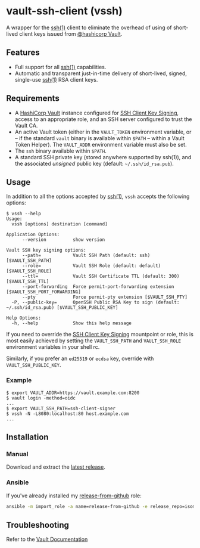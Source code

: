 # vault-ssh-client (vssh)

A wrapper for the [ssh(1)](https://man.openbsd.org/ssh.1) client to eliminate the overhead of using of short-lived client keys issued from [@hashicorp Vault](https://www.vaultproject.io/).

## Features

* Full support for all [ssh(1)](https://man.openbsd.org/ssh.1) capabilities.
* Automatic and transparent just-in-time delivery of short-lived, signed, single-use [ssh(1)](https://man.openbsd.org/ssh.1) RSA client keys.

## Requirements

* A [HashiCorp Vault](https://www.vaultproject.io/) instance configured for [SSH Client Key Signing](https://www.vaultproject.io/docs/secrets/ssh/signed-ssh-certificates.html#client-key-signing), access to an appropriate role, and an SSH server configured to trust the Vault CA.
* An active Vault token (either in the `VAULT_TOKEN` environment variable, or – if the standard `vault` binary is available within `$PATH` – within a Vault Token Helper). The `VAULT_ADDR` environment variable must also be set.
* The `ssh` binary available within `$PATH`.
* A standard SSH private key (stored anywhere supported by ssh(1)), and the associated *unsigned* public key (default: `~/.ssh/id_rsa.pub`).

## Usage

In addition to all the options accepted by [ssh(1)](https://man.openbsd.org/ssh.1), `vssh` accepts the following options:

```console
$ vssh --help
Usage:
  vssh [options] destination [command]

Application Options:
      --version          show version

Vault SSH key signing options:
      --path=            Vault SSH Path (default: ssh) [$VAULT_SSH_PATH]
      --role=            Vault SSH Role (default: default) [$VAULT_SSH_ROLE]
      --ttl=             Vault SSH Certificate TTL (default: 300) [$VAULT_SSH_TTL]
      --port-forwarding  Force permit-port-forwarding extension [$VAULT_SSH_PORT_FORWARDING]
      --pty              Force permit-pty extension [$VAULT_SSH_PTY]
  -P, --public-key=      OpenSSH Public RSA Key to sign (default: ~/.ssh/id_rsa.pub) [$VAULT_SSH_PUBLIC_KEY]

Help Options:
  -h, --help             Show this help message
```

If you need to override the [SSH Client Key Signing](https://www.vaultproject.io/docs/secrets/ssh/signed-ssh-certificates.html#client-key-signing) mountpoint or role, this is most easily achieved by setting the `VAULT_SSH_PATH` and `VAULT_SSH_ROLE` environment variables in your shell rc.

Similarly, if you prefer an `ed25519` or `ecdsa` key, override with `VAULT_SSH_PUBLIC_KEY`.

### Example

```console
$ export VAULT_ADDR=https://vault.example.com:8200
$ vault login -method=oidc
...
$ export VAULT_SSH_PATH=ssh-client-signer
$ vssh -N -L8080:localhost:80 host.example.com
...
```

## Installation

### Manual

Download and extract the [latest release](https://github.com/isometry/vault-ssh-client/releases/latest).

### Ansible

If you've already installed my [release-from-github](https://github.com/isometry/ansible-role-release-from-github) role:

```sh
ansible -m import_role -a name=release-from-github -e release_repo=isometry/vault-ssh-client -e release_hashicorp_style=yes localhost
```

## Troubleshooting

Refer to the [Vault Documentation](https://www.vaultproject.io/docs/secrets/ssh/signed-ssh-certificates.html#troubleshooting)
